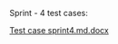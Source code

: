 
Sprint - 4 test cases:

        
[Test case sprint4.md.docx](https://github.com/va362/cs684-SlackAttack-UI/files/11313360/Test.case.sprint4.md.docx)


